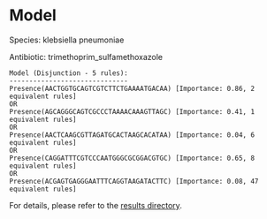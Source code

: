 
# Model

Species: klebsiella pneumoniae

Antibiotic: trimethoprim_sulfamethoxazole

```
Model (Disjunction - 5 rules):
------------------------------
Presence(AACTGGTGCAGTCGTCTTCTGAAAATGACAA) [Importance: 0.86, 2 equivalent rules]
OR
Presence(AGCAGGGCAGTCGCCCTAAAACAAAGTTAGC) [Importance: 0.41, 1 equivalent rules]
OR
Presence(AACTCAAGCGTTAGATGCACTAAGCACATAA) [Importance: 0.04, 6 equivalent rules]
OR
Presence(CAGGATTTCGTCCCAATGGGCGCGGACGTGC) [Importance: 0.65, 8 equivalent rules]
OR
Presence(ACGAGTGAGGGAATTTCAGGTAAGATACTTC) [Importance: 0.08, 47 equivalent rules]

```

For details, please refer to the [results directory](../../../../../results/scm_b/klebsiella%20pneumoniae/trimethoprim_sulfamethoxazole/repeat_5/).

